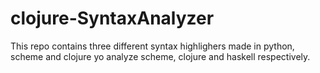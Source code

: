 # clojure-SyntaxAnalyzer
This repo contains three different syntax highlighers made in python, scheme and clojure yo analyze scheme, clojure and haskell respectively.
